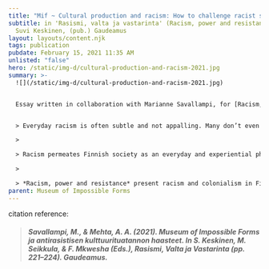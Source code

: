 ```yaml
---
title: "Mif ~ Cultural production and racism: How to challenge racist structures"
subtitle: in 'Rasismi, valta ja vastarinta' (Racism, power and resistance), (ed)
  Suvi Keskinen, (pub.) Gaudeamus
layout: layouts/content.njk
tags: publication
pubdate: February 15, 2021 11:35 AM
unlisted: "false"
hero: /static/img-d/cultural-production-and-racism-2021.jpg
summary: >-
  ![](/static/img-d/cultural-production-and-racism-2021.jpg)


  Essay written in collaboration with Marianne Savallampi, for [Racism, Power and Resistance](https://www.gaudeamus.fi/rasismivaltajavastarinta/ "Permalink to Suvi Keskinen, Minna Seikkula & Faith Mkwesha (eds.): Racism, Power and Resistance (4/2021)") (in Finnish)


  > Everyday racism is often subtle and not appalling. Many don’t even understand their behavior as racist.

  >

  > Racism permeates Finnish society as an everyday and experiential phenomenon, but it is also an institutional and structural problem. The Black Lives Matter movement has also sparked a debate here and shown that many people need information that is specifically adapted to the Finnish environment and based on research. Who can or must talk about racism?

  >

  > *Racism, power and resistance* present racism and colonialism in Finnish society and their global connections. Everyday examples of high school TET training for policing are eye-opening. The work questions the racist definitions of Finnishness and the unhistorical understanding of racism, and makes anti-racism visible. The work gives voice to racist researchers and civic activists and provides tools for anti-racist action.
parent: Museum of Impossible Forms
---
```

citation reference:

> ##### Savallampi, M., & Mehta, A. A. (2021). Museum of Impossible Forms ja antirasistisen kulttuurituatannon haasteet. In S. Keskinen, M. Seikkula, & F. Mkwesha (Eds.), *Rasismi, Valta ja Vastarinta* (pp. 221–224). Gaudeamus.